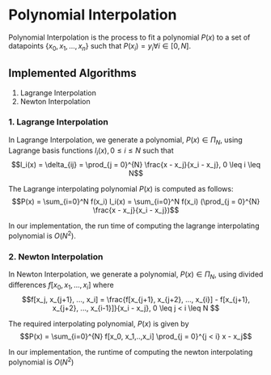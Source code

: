 # Polynomial Interpolation

Polynomial Interpolation is the process to fit a polynomial $P(x)$ to a set of datapoints $\{x_0, x_1, ..., x_n\}$ such that 
$P(x_i) = y_i \forall i \in [0,N]$.

## Implemented Algorithms 
1. Lagrange Interpolation 
2. Newton Interpolation

### 1. Lagrange Interpolation 
In Lagrange Interpolation, we generate a polynomial, $P(x) \in \Pi_N$, using Lagrange basis functions $l_i(x), 0 \leq i \leq N$ such that  $$l_i(x) =  \delta_{ij} = \prod_{j = 0}^{N} \frac{x - x_j}{x_i - x_j}, 0 \leq i \leq N$$

The Lagrange interpolating polynomial $P(x)$ is computed as follows: $$P(x) = \sum_{i=0}^N f(x_i) l_i(x) = \sum_{i=0}^N f(x_i) (\prod_{j = 0}^{N} \frac{x - x_j}{x_i - x_j})$$

In our implementation, the run time of computing the lagrange interpolating polynomial is $O(N^2)$. 

### 2. Newton Interpolation 
In Newton Interpolation, we generate a polynomial, $P(x) \in \Pi_N$, using divided differences $f[x_0, x_1, ..., x_i]$ where 
$$f[x_j, x_{j+1}, ..., x_i] = \frac{f[x_{j+1}, x_{j+2}, ..., x_{i}] - f[x_{j+1}, x_{j+2}, ..., x_{i-1}]}{x_i - x_j}, 0 \leq j < i \leq N  $$

The required interpolating polynomial, $P(x)$ is given by $$P(x) = \sum_{i=0}^{N} f[x_0, x_1,..,x_i] \prod_{j = 0}^{j < i} x - x_j$$

In our implementation, the runtime of computing the newton interpolating polynomial is $O(N^2)$
